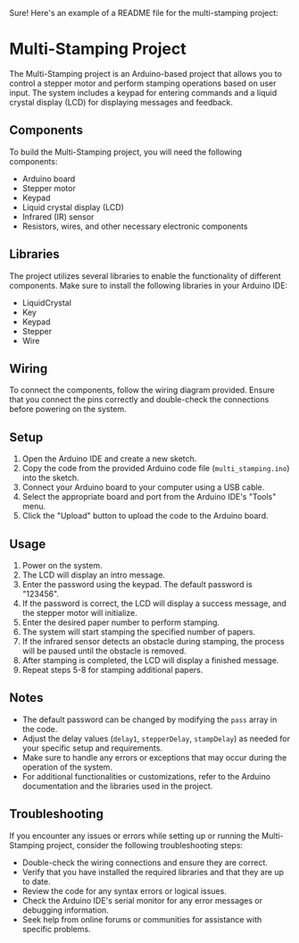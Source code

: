 Sure! Here's an example of a README file for the multi-stamping project:

# Multi-Stamping Project

The Multi-Stamping project is an Arduino-based project that allows you to control a stepper motor and perform stamping operations based on user input. The system includes a keypad for entering commands and a liquid crystal display (LCD) for displaying messages and feedback.

## Components

To build the Multi-Stamping project, you will need the following components:

- Arduino board
- Stepper motor
- Keypad
- Liquid crystal display (LCD)
- Infrared (IR) sensor
- Resistors, wires, and other necessary electronic components

## Libraries

The project utilizes several libraries to enable the functionality of different components. Make sure to install the following libraries in your Arduino IDE:

- LiquidCrystal
- Key
- Keypad
- Stepper
- Wire

## Wiring

To connect the components, follow the wiring diagram provided. Ensure that you connect the pins correctly and double-check the connections before powering on the system.

## Setup

1. Open the Arduino IDE and create a new sketch.
2. Copy the code from the provided Arduino code file (`multi_stamping.ino`) into the sketch.
3. Connect your Arduino board to your computer using a USB cable.
4. Select the appropriate board and port from the Arduino IDE's "Tools" menu.
5. Click the "Upload" button to upload the code to the Arduino board.

## Usage

1. Power on the system.
2. The LCD will display an intro message.
3. Enter the password using the keypad. The default password is "123456".
4. If the password is correct, the LCD will display a success message, and the stepper motor will initialize.
5. Enter the desired paper number to perform stamping.
6. The system will start stamping the specified number of papers.
7. If the infrared sensor detects an obstacle during stamping, the process will be paused until the obstacle is removed.
8. After stamping is completed, the LCD will display a finished message.
9. Repeat steps 5-8 for stamping additional papers.

## Notes

- The default password can be changed by modifying the `pass` array in the code.
- Adjust the delay values (`delay1`, `stepperDelay`, `stampDelay`) as needed for your specific setup and requirements.
- Make sure to handle any errors or exceptions that may occur during the operation of the system.
- For additional functionalities or customizations, refer to the Arduino documentation and the libraries used in the project.

## Troubleshooting

If you encounter any issues or errors while setting up or running the Multi-Stamping project, consider the following troubleshooting steps:

- Double-check the wiring connections and ensure they are correct.
- Verify that you have installed the required libraries and that they are up to date.
- Review the code for any syntax errors or logical issues.
- Check the Arduino IDE's serial monitor for any error messages or debugging information.
- Seek help from online forums or communities for assistance with specific problems.

